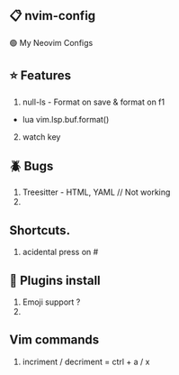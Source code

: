 ## 📋 nvim-config

🟢 My Neovim Configs

## ⭐ Features

1. null-ls - Format on save & format on f1
  - lua vim.lsp.buf.format()

2. watch key


## 🪲 Bugs

1. Treesitter - HTML, YAML // Not working
2. 

## Shortcuts.
1. acidental press on # 

## 🔌 Plugins install
1. Emoji support ?
2.  

## Vim commands
1. incriment / decriment = ctrl + a / x


